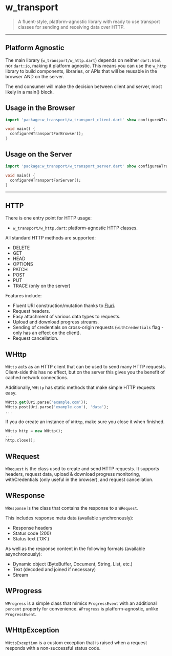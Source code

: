 w_transport
===========

> A fluent-style, platform-agnostic library with ready to use transport classes for sending and receiving data over HTTP.

---

## Platform Agnostic
The main library (`w_transport/w_http.dart`) depends on neither `dart:html` nor `dart:io`, making it platform agnostic.
This means you can use the `w_http` library to build components, libraries, or APIs that will be reusable in the browser
AND on the server.

The end consumer will make the decision between client and server, most likely in a main() block.

## Usage in the Browser
```dart
import 'package:w_transport/w_transport_client.dart' show configureWTransportForBrowser;

void main() {
  configureWTransportForBrowser();
}
```

## Usage on the Server
```dart
import 'package:w_transport/w_transport_server.dart' show configureWTransportForServer;

void main() {
  configureWTransportForServer();
}
```

---

## HTTP
There is one entry point for HTTP usage:

- `w_transport/w_http.dart`: platform-agnostic HTTP classes.

All standard HTTP methods are supported:

- DELETE
- GET
- HEAD
- OPTIONS
- PATCH
- POST
- PUT
- TRACE (only on the server)

Features include:

- Fluent URI construction/mutation thanks to [Fluri](https://pub.dartlang.org/packages/fluri).
- Request headers.
- Easy attachment of various data types to requests.
- Upload and download progress streams.
- Sending of credentials on cross-origin requests (`withCredentials` flag - only has an effect on the client).
- Request cancellation.


## WHttp
`WHttp` acts as an HTTP client that can be used to send many HTTP requests. Client-side this has no effect, but on the
server this gives you the benefit of cached network connections.

Additionally, `WHttp` has static methods that make simple HTTP requests easy.

```dart
WHttp.get(Uri.parse('example.com'));
WHttp.post(Uri.parse('example.com'), 'data');
...
```

If you do create an instance of `WHttp`, make sure you close it when finished.

```dart
WHttp http = new WHttp();
...
http.close();
```


## WRequest
`WRequest` is the class used to create and send HTTP requests. It supports headers, request data, upload & download
progress monitoring, withCredentials (only useful in the browser), and request cancellation.


## WResponse
`WResponse` is the class that contains the response to a `WRequest`.

This includes response meta data (available synchronously):

- Response headers
- Status code (200)
- Status text ('OK')

As well as the response content in the following formats (available asynchronously):

- Dynamic object (ByteBuffer, Document, String, List<int>, etc.)
- Text (decoded and joined if necessary)
- Stream


## WProgress
`WProgress` is a simple class that mimics `ProgressEvent` with an additional `percent`
property for convenience. `WProgress` is platform-agnostic, unlike `ProgressEvent`.


## WHttpException
`WHttpException` is a custom exception that is raised when a request responds with a non-successful status code.